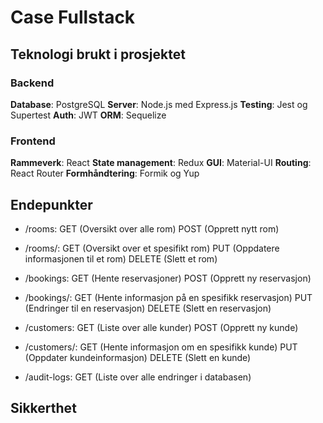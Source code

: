 # Case Fullstack

## Teknologi brukt i prosjektet

### Backend

**Database**: PostgreSQL
**Server**: Node.js med Express.js
**Testing**: Jest og Supertest
**Auth**: JWT
**ORM**: Sequelize

### Frontend

**Rammeverk**: React
**State management**: Redux
**GUI**: Material-UI
**Routing**: React Router
**Formhåndtering**: Formik og Yup

## Endepunkter

- /rooms:
    GET (Oversikt over alle rom)
    POST (Opprett nytt rom)

- /rooms/:
    GET (Oversikt over et spesifikt rom)
    PUT (Oppdatere informasjonen til et rom)
    DELETE (Slett et rom)

- /bookings:
    GET (Hente reservasjoner)
    POST (Opprett ny reservasjon)

- /bookings/:
    GET (Hente informasjon på en spesifikk reservasjon)
    PUT (Endringer til en reservasjon)
    DELETE (Slett en reservasjon)

- /customers:
    GET (Liste over alle kunder)
    POST (Opprett ny kunde)

- /customers/:
    GET (Hente informasjon om en spesifikk kunde)
    PUT (Oppdater kundeinformasjon)
    DELETE (Slett en kunde)

- /audit-logs:
    GET (Liste over alle endringer i databasen)

## Sikkerthet
